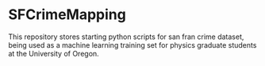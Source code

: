# SFCrimeMapping
This repository stores starting python scripts for san fran crime dataset,
being used as a machine learning training set for physics graduate students
at the University of Oregon.
